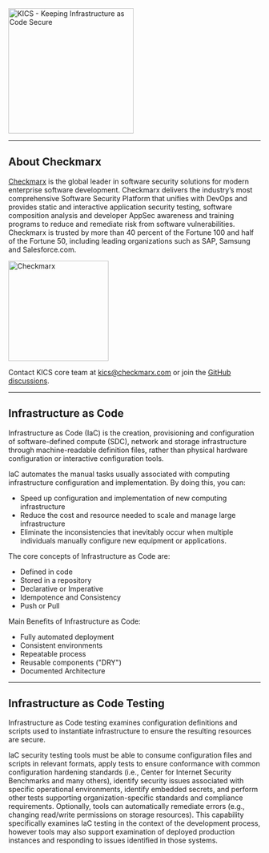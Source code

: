 <img alt="KICS - Keeping Infrastructure as Code Secure" src="../img/logo/kics-logo-docs.png" width="250">

---

## About Checkmarx

[Checkmarx](https://www.checkmarx.com/) is the global leader in software security solutions for modern enterprise software development. Checkmarx delivers the industry’s most comprehensive Software Security Platform that unifies with DevOps and provides static and interactive application security testing, software composition analysis and developer AppSec awareness and training programs to reduce and remediate risk from software vulnerabilities. Checkmarx is trusted by more than 40 percent of the Fortune 100 and half of the Fortune 50, including leading organizations such as SAP, Samsung and Salesforce.com.

<img alt="Checkmarx" src="../img/logo-cx-horizontal_new.jpg" width="200">

Contact KICS core team at [kics@checkmarx.com](mailto:kics@checkmarx.com) or join the [GitHub discussions](https://github.com/Checkmarx/kics/discussions).

---

## Infrastructure as Code

Infrastructure as Code (IaC) is the creation, provisioning and configuration of software-defined compute (SDC), network and storage infrastructure through machine-readable definition files, rather than physical hardware configuration or interactive configuration tools.

IaC automates the manual tasks usually associated with computing infrastructure configuration and implementation.
By doing this, you can:

- Speed up configuration and implementation of new computing infrastructure
- Reduce the cost and resource needed to scale and manage large infrastructure
- Eliminate the inconsistencies that inevitably occur when multiple individuals manually configure new equipment or applications.

The core concepts of Infrastructure as Code are:

- Defined in code
- Stored in a repository
- Declarative or Imperative
- Idempotence and Consistency
- Push or Pull

Main Benefits of Infrastructure as Code:

- Fully automated deployment
- Consistent environments
- Repeatable process
- Reusable components ("DRY")
- Documented Architecture

---

## Infrastructure as Code Testing

Infrastructure as Code testing examines configuration definitions and scripts used to instantiate infrastructure to ensure the resulting resources are secure.

IaC security testing tools must be able to consume configuration files and scripts in relevant formats, apply tests to ensure conformance with common configuration hardening standards (i.e., Center for Internet Security Benchmarks and many others), identify security issues associated with specific operational environments, identify embedded secrets, and perform other tests supporting organization-specific standards and compliance requirements. Optionally, tools can automatically remediate errors (e.g., changing read/write permissions on storage resources). This capability specifically examines IaC testing in the context of the development process, however tools may also support examination of deployed production instances and responding to issues identified in those systems.
